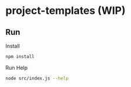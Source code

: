# project-templates (WIP)

## Run

Install

```sh
npm install
```

Run Help

```sh
node src/index.js --help
```
